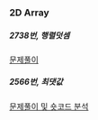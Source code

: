 ### 2D Array

##### 2738번, 행렬덧셈
<a href="https://ds-student.tistory.com/168">문제풀이</a>

##### 2566번, 최댓값
<a href="https://ds-student.tistory.com/169">문제풀이 및 숏코드 분석</a>